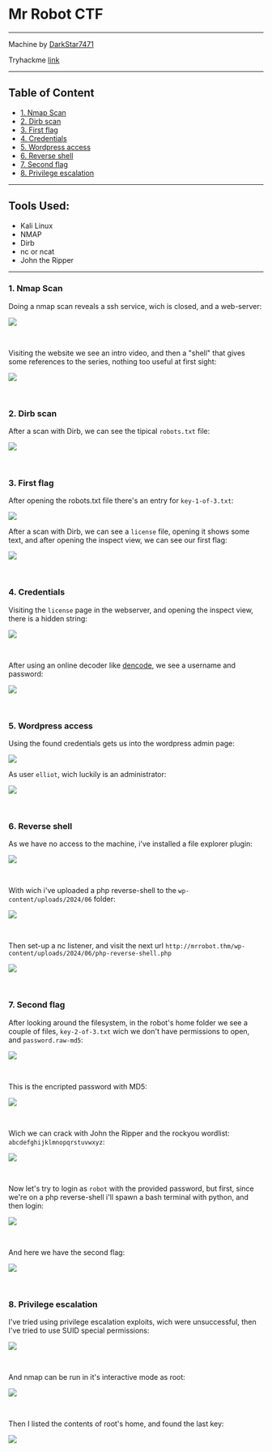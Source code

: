 # Mr Robot CTF<!-- omit in toc -->

---

Machine by [DarkStar7471 ](https://tryhackme.com/p/ben )

Tryhackme [link](https://tryhackme.com/r/room/mrrobot)

---

## Table of Content<!-- omit in toc -->

- [1. Nmap Scan](#1-nmap-scan)
- [2. Dirb scan](#2-dirb-scan)
- [3. First flag](#3-first-flag)
- [4. Credentials](#4-credentials)
- [5. Wordpress access](#5-wordpress-access)
- [6. Reverse shell](#6-reverse-shell)
- [7. Second flag](#7-second-flag)
- [8. Privilege escalation](#8-privilege-escalation)


---

## Tools Used:<!-- omit in toc -->

- Kali Linux
- NMAP
- Dirb
- nc or ncat
- John the Ripper

---

### 1. Nmap Scan

Doing a nmap scan reveals a ssh service, wich is closed, and a web-server:

![](img/01.png)

<br>

Visiting the website we see an intro video, and then a "shell" that gives some references to the series, nothing too useful at first sight:

![](img/02.png)

<br>

### 2. Dirb scan

After a scan with Dirb, we can see the tipical `robots.txt` file:

![](img/03.png)

<br>

### 3. First flag

After opening the robots.txt file there's an entry for `key-1-of-3.txt`:

![](img/04.png)

After a scan with Dirb, we can see a `license` file, opening it shows some text, and after opening the inspect view, we can see our first flag:

![](img/05.png)

<br>

### 4. Credentials

Visiting the `license` page in the webserver, and opening the inspect view, there is a hidden string:

![](img/06.png)

<br>

After using an online decoder like [dencode](https://dencode.com), we see a username and password:

![](img/07.png)

<br>

### 5. Wordpress access

Using the found credentials gets us into the wordpress admin page:

![](img/08.png)

As user `elliot`, wich luckily is an administrator:

![](img/09.png)

<br>

### 6. Reverse shell

As we have no access to the machine, i've installed a file explorer plugin:

![](img/10.png)

<br>

With wich i've uploaded a php reverse-shell to the `wp-content/uploads/2024/06` folder:

![](img/11.png)

<br>

Then set-up a nc listener, and visit the next url `http://mrrobot.thm/wp-content/uploads/2024/06/php-reverse-shell.php`

![](img/12.png)

<br>

### 7. Second flag

After looking around the filesystem, in the robot's home folder we see a couple of files, `key-2-of-3.txt` wich we don't have permissions to open, and `password.raw-md5`:

![](img/13.png)

<br>

This is the encripted password with MD5:

![](img/14.png)

<br>

Wich we can crack with John the Ripper and the rockyou wordlist: `abcdefghijklmnopqrstuvwxyz`:

![](img/15.png)

<br>

Now let's try to login as `robot` with the provided password, but first, since we're on a php reverse-shell i'll spawn a bash terminal with python, and then login:

![](img/16.png)

<br>

And here we have the second flag:

![](img/17.png)

<br>

### 8. Privilege escalation

I've tried using privilege escalation exploits, wich were unsuccessful, then I've tried to use SUID special permissions:

![](img/18.png)

<br>

And nmap can be run in it's interactive mode as root:

![](img/19.png)

<br>

Then I listed the contents of root's home, and found the last key:

![](img/20.png)
